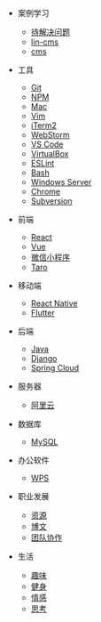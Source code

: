 - 案例学习

  - [待解决问题](case_study/todo_list.md)
  - [lin-cms](case_study/lin_cms.md)
  - [cms](case_study/cms.md)

- 工具

  - [Git](tools/git.md)
  - [NPM](tools/npm.md)
  - [Mac](tools/mac.md)
  - [Vim](tools/vim.md)
  - [iTerm2](tools/iTerm2.md)
  - [WebStorm](tools/webstorm.md)
  - [VS Code](tools/vscode.md)
  - [VirtualBox](tools/virtualbox.md)
  - [ESLint](tools/eslint.md)
  - [Bash](tools/bash.md)
  - [Windows Server](tools/windows_server.md)
  - [Chrome](tools/chrome.md)
  - [Subversion](tools/svn.md)

- 前端

  - [React](frontend/react.md)
  - [Vue](frontend/vue.md)
  - [微信小程序](frontend/wechat.md)
  - [Taro](frontend/taro.md)

- 移动端

  - [React Native](frontend/react_native.md)
  - [Flutter](frontend/flutter.md)

- 后端

  - [Java](backend/java.md)
  - [Django](backend/django.md)
  - [Spring Cloud](backend/spring_cloud.md)

- 服务器

  - [阿里云](backend/aliyun.md)

- 数据库

  - [MySQL](backend/mysql.md)

- 办公软件

  - [WPS](office/wps.md)

- 职业发展

  - [资源](career/material.md)
  - [博文](career/blog.md)
  - [团队协作](career/teamwork.md)

- 生活

  - [趣味](life/funny.md)
  - [健身](life/fitness.md)
  - [情感](life/emotion.md)
  - [思考](life/thinking.md)
